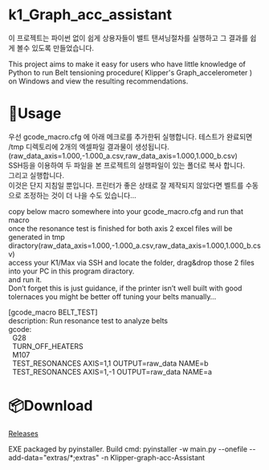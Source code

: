 # k1_Graph_acc_assistant
이 프로젝트는 파이썬 없이 쉽게 상용자들이 밸트 탠셔닝절차를 실행하고 그 결과를 쉽게 볼수 있도록 만들었습니다.

This project aims to make it easy for users who have little knowledge of Python to run Belt tensioning procedure( Klipper's Graph_accelerometer ) on Windows and view the resulting recommendations.

# 🔌Usage
우선 gcode_macro.cfg 에 아래 메크로를 추가한뒤 실행합니다.
테스트가 완료되면 /tmp 디렉토리에 2개의 엑셀파일 결과물이 생성됩니다.(raw_data_axis=1.000,-1.000_a.csv,raw_data_axis=1.000,1.000_b.csv)<br/>
SSH등을 이용하여 두 파일을 본 프로젝트의 실행파일이 있는 폴더로 복사 합니다.<br/>
그리고 실행합니다.<br/>
이것은 단지 지침일 뿐입니다. 프린터가 좋은 상태로 잘 제작되지 않았다면 벨트를 수동으로 조정하는 것이 더 나을 수도 있습니다…<br/>

copy below macro somewhere into your gcode_macro.cfg and run that macro <br/>
once the resonance test is finished for both axis 2 excel files will be generated in tmp diractory(raw_data_axis=1.000,-1.000_a.csv,raw_data_axis=1.000,1.000_b.csv)<br/>
access your K1/Max via SSH and locate the folder, drag&drop those 2 files into your PC in this program diractory.<br/>
and run it.<br/>
Don’t forget this is just guidance, if the printer isn’t well built with good tolernaces you might be better off tuning your belts manually…<br/>

[gcode_macro BELT_TEST]<br/>
description: Run resonance test to analyze belts<br/>
gcode:<br/>
&nbsp;&nbsp;G28<br/>
&nbsp;&nbsp;TURN_OFF_HEATERS<br/>
&nbsp;&nbsp;M107<br/>
&nbsp;&nbsp;TEST_RESONANCES AXIS=1,1 OUTPUT=raw_data NAME=b<br/>
&nbsp;&nbsp;TEST_RESONANCES AXIS=1,-1 OUTPUT=raw_data NAME=a<br/>

# 📦Download
[Releases](https://github.com/theycallmek/Klipper-Input-Shaping-Assistant/releases)

EXE packaged by pyinstaller. Build cmd:
pyinstaller -w main.py --onefile --add-data="extras/*;extras" -n Klipper-graph-acc-Assistant
